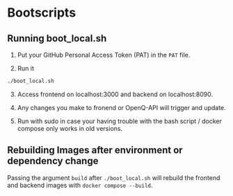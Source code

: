 # Bootscripts

## Running boot_local.sh

1. Put your GitHub Personal Access Token (PAT) in the `PAT` file.

2. Run it

```bash
./boot_local.sh
```

3. Access frontend on localhost:3000 and backend on localhost:8090.

4. Any changes you make to fronend or OpenQ-API will trigger and update.

5. Run with sudo in case your having trouble with the bash script / docker compose only works in old versions.

## Rebuilding Images after environment or dependency change

Passing the argument `build` after `./boot_local.sh` will rebuild the frontend and backend images with `docker compose --build`.
